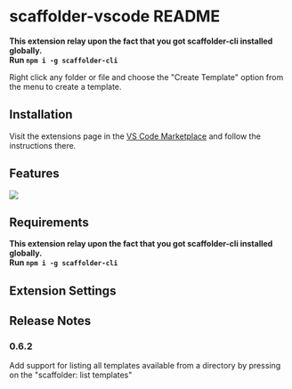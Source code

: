 # scaffolder-vscode README

**This extension relay upon the fact that you got scaffolder-cli installed globally.  
Run `npm i -g scaffolder-cli`**

Right click any folder or file and choose the "Create Template" option from the menu to create a template.

## Installation
Visit the extensions page in the [VS Code Marketplace](https://marketplace.visualstudio.com/items?itemName=ctf-vscode.scaffolder-vscode) and follow the instructions there.

## Features

![](images/scaffolder-vscode-example.gif)

## Requirements

**This extension relay upon the fact that you got scaffolder-cli installed globally.  
Run `npm i -g scaffolder-cli`**

## Extension Settings

## Release Notes

### 0.6.2

Add support for listing all templates available from a directory by pressing on the "scaffolder: list templates"
